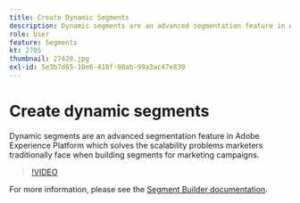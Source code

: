 ```yaml
---
title: Create Dynamic Segments
description: Dynamic segments are an advanced segmentation feature in Adobe Experience Platform which solves the scalability problems marketers traditionally face when building segments for marketing campaigns.
role: User
feature: Segments
kt: 2705
thumbnail: 27428.jpg
exl-id: 5e3b7d65-10e6-418f-98ab-99a3ac47e839
---
```

# Create dynamic segments

Dynamic segments are an advanced segmentation feature in Adobe Experience Platform which solves the scalability problems marketers traditionally face when building segments for marketing campaigns.

>[!VIDEO](https://video.tv.adobe.com/v/27428?quality=12&learn=on)

For more information, please see the [Segment Builder documentation](https://experienceleague.adobe.com/docs/experience-platform/segmentation/ui/segment-builder.html).
